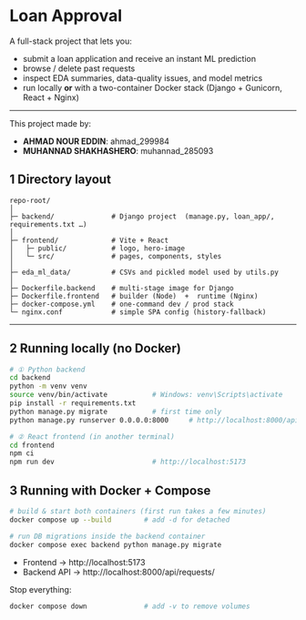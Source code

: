 # Loan Approval

A full-stack project that lets you:

* submit a loan application and receive an instant ML prediction  
* browse / delete past requests  
* inspect EDA summaries, data-quality issues, and model metrics  
* run locally **or** with a two-container Docker stack (Django + Gunicorn, React + Nginx)

---

This project made by:

* **AHMAD NOUR EDDIN**: ahmad_299984
* **MUHANNAD SHAKHASHERO**: muhannad_285093


## 1  Directory layout

```
repo-root/
│
├─ backend/              # Django project  (manage.py, loan_app/, requirements.txt …)
│
├─ frontend/             # Vite + React
│   ├─ public/           # logo, hero-image
│   └─ src/              # pages, components, styles
│
├─ eda_ml_data/          # CSVs and pickled model used by utils.py
│
├─ Dockerfile.backend    # multi-stage image for Django
├─ Dockerfile.frontend   # builder (Node)  +  runtime (Nginx)
├─ docker-compose.yml    # one-command dev / prod stack
└─ nginx.conf            # simple SPA config (history-fallback)
```

---

## 2  Running **locally** (no Docker)

```bash
# ① Python backend
cd backend
python -m venv venv
source venv/bin/activate           # Windows: venv\Scripts\activate
pip install -r requirements.txt
python manage.py migrate           # first time only
python manage.py runserver 0.0.0.0:8000     # http://localhost:8000/api/requests/

# ② React frontend (in another terminal)
cd frontend
npm ci
npm run dev                        # http://localhost:5173
```

## 3  Running with **Docker + Compose**

```bash
# build & start both containers (first run takes a few minutes)
docker compose up --build        # add -d for detached

# run DB migrations inside the backend container
docker compose exec backend python manage.py migrate
```

* Frontend   → http://localhost:5173  
* Backend API → http://localhost:8000/api/requests/

Stop everything:

```bash
docker compose down              # add -v to remove volumes
```
